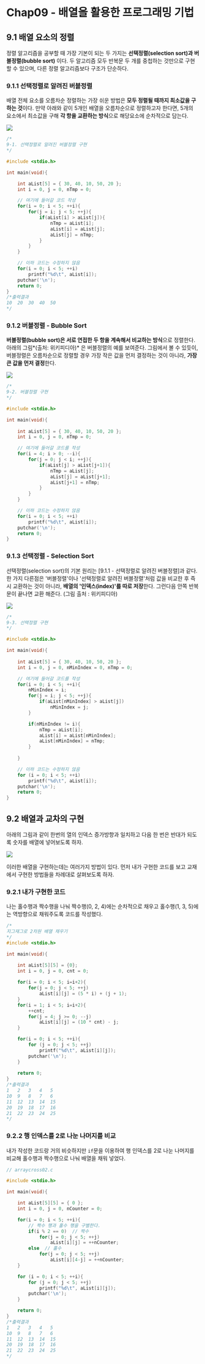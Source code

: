 # Chap09 - 배열을 활용한 프로그래밍 기법



## 9.1 배열 요소의 정렬

정렬 알고리즘을 공부할 때 가장 기본이 되는 두 가지는 **선택정렬(selection sort)과 버블정렬(bubble sort)** 이다. 두 알고리즘 모두 반복문 두 개를 중첩하는 것만으로 구현할 수 있으며, 다른 정렬 알고리즘보다 구조가 단순하다.



### 9.1.1 선택정렬로 알려진 버블정렬

배열 전체 요소를 오름차순 정렬하는 가장 쉬운 방법은 **모두 정렬될 때까지 최소값을 구하는 것**이다. 만약 아래와 같이 5개인 배열을 오름차순으로 정렬하고자 한다면, 5개의 요소에서 최소값을 구해 **각 항을 교환하는 방식**으로 해당요소에 순차적으로 담는다.

![](./images/selection_sort.png)

```c
/* 
9-1. 선택정렬로 알려진 버블정렬 구현
*/

#include <stdio.h>

int main(void){

    int aList[5] = { 30, 40, 10, 50, 20 };
    int i = 0, j = 0, nTmp = 0;

    // 여기에 들어갈 코드 작성
    for(i = 0; i < 5; ++i){
        for(j = i; j < 5; ++j){
            if(aList[i] > aList[j]){
                nTmp = aList[i];
                aList[i] = aList[j];
                aList[j] = nTmp;
            }
        }
    }

    // 이하 코드는 수정하지 않음
    for(i = 0; i < 5; ++i)
        printf("%d\t", aList[i]);
    putchar('\n');
    return 0;
}
/*출력결과
10	20	30	40	50
*/
```



###  9.1.2 버블정렬 - Bubble Sort

**버블정렬(bubble sort)은 서로 연접한 두 항을 계속해서 비교하는 방식**으로 정렬한다. 아래의 그림*(출처: 위키피디아)* 은 버블정렬의 예를 보여준다. 그림에서 볼 수 있듯이, 버블정렬은 오름차순으로 정렬할 경우 가장 작은 값을 먼저 결정하는 것이 아니라, **가장 큰 값을 먼저 결정**한다.

![](./images/bubble-sort.gif)

```c
/* 
9-2. 버블정렬 구현
*/

#include <stdio.h>

int main(void){
    
    int aList[5] = { 30, 40, 10, 50, 20 };
    int i = 0, j = 0, nTmp = 0;

    // 여기에 들어갈 코드를 작성
    for(i = 4; i > 0; --i){
        for(j = 0; j < i; ++j){
            if(aList[j] > aList[j+1]){
                nTmp = aList[j];
                aList[j] = aList[j+1];
                aList[j+1] = nTmp;
            }
        }
    }

    // 이하 코드는 수정하지 않음
    for(i = 0; i < 5; ++i)
        printf("%d\t", aList[i]);
    putchar('\n');
    return 0;
}
```



### 9.1.3 선택정렬 - Selection Sort

선택정렬(selection sort)의 기본 원리는 [9.1.1 - 선택정렬로 알려진 버블정렬]과 같다. 한 가지 다른점은 '버블정렬'이나 '선택정렬로 알려진 버블정렬'처럼 값을 비교한 후 즉시 교환하는 것이 아니라,  **배열의 '인덱스(index)'를 따로 저장**한다. 그런다음 안쪽 반복문이 끝나면 교환 해준다. (그림 출처 : 위키피디아)

![](./images/Selection-sort.gif)

```c
/* 
9-3. 선택정렬 구현
*/

#include <stdio.h>

int main(void){
    
    int aList[5] = { 30, 40, 10, 50, 20 };
    int i = 0, j = 0, nMinIndex = 0, nTmp = 0;

    // 여기에 들어갈 코드를 작성
    for(i = 0; i < 5; ++i){
        nMinIndex = i;
        for(j = i; j < 5; ++j){
            if(aList[nMinIndex] > aList[j])
                nMinIndex = j;
        }

        if(nMinIndex != i){
            nTmp = aList[i];
            aList[i] = aList[nMinIndex];
            aList[nMinIndex] = nTmp;
        }
        
    }

    // 이하 코드는 수정하지 않음
    for (i = 0; i < 5; ++i)
        printf("%d\t", aList[i]);
    putchar('\n');
    return 0;
}
```





## 9.2 배열과 교차의 구현

아래의 그림과 같이 한번의 열의 인덱스 증가방향과 일치하고 다음 한 번은 반대가 되도록 숫자를 배열에 넣어보도록 하자.

![](./images/arraycross.png)



이러한 배열을 구현하는데는 여러가지 방법이 있다. 먼저 내가 구현한 코드를 보고 교재에서 구현한 방법들을 차례대로 살펴보도록 하자.



### 9.2.1 내가 구현한 코드

나는 홀수행과 짝수행을 나눠 짝수행(0, 2, 4)에는 순차적으로 채우고 홀수행(1, 3, 5)에는 역방향으로 채워주도록 코드를 작성했다.

```c
/* 
지그재그로 2차원 배열 채우기
*/
#include <stdio.h>

int main(void){

    int aList[5][5] = {0};
    int i = 0, j = 0, cnt = 0;
    
    for(i = 0; i < 5; i=i+2){
        for(j = 0; j < 5; ++j)
            aList[i][j] = (5 * i) + (j + 1);
    }
    for(i = 1; i < 5; i=i+2){
        ++cnt;
        for(j = 4; j >= 0; --j)
            aList[i][j] = (10 * cnt) - j;
    }

    for(i = 0; i < 5; ++i){
        for (j = 0; j < 5; ++j)
            printf("%d\t", aList[i][j]);
        putchar('\n');
    }
        
    return 0;
}
/*출력결과
1	2	3	4	5	
10	9	8	7	6	
11	12	13	14	15	
20	19	18	17	16	
21	22	23	24	25
*/
```



### 9.2.2 행 인덱스를 2로 나눈 나머지를 비교

내가 작성한 코드랑 거의 비슷하지만 `if`문을 이용하여 행 인덱스를 2로 나눈 나머지를 비교해 홀수행과 짝수행으로 나눠 배열을 채워 넣었다.

```c
// arraycross02.c

#include <stdio.h>

int main(void){

    int aList[5][5] = { 0 };
    int i = 0, j = 0, nCounter = 0;

    for(i = 0; i < 5; ++i){
        // 짝수 행과 홀수 행을 구별한다.
        if(i % 2 == 0)  // 짝수
            for(j = 0; j < 5; ++j)
                aList[i][j] = ++nCounter;
        else  // 홀수
            for(j = 0; j < 5; ++j)
                aList[i][4-j] = ++nCounter;
    }

    for (i = 0; i < 5; ++i){
        for (j = 0; j < 5; ++j)
            printf("%d\t", aList[i][j]);
        putchar('\n');
    }

    return 0;
}
/*출력결과
1	2	3	4	5	
10	9	8	7	6	
11	12	13	14	15	
20	19	18	17	16	
21	22	23	24	25
*/
```

